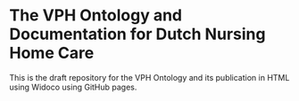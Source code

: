 # The VPH Ontology and Documentation for Dutch Nursing Home Care

This is the draft repository for the VPH Ontology and its publication in HTML using Widoco using GitHub pages.
